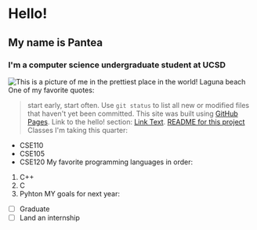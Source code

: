 # Hello!
## My name is Pantea
### I'm a computer science undergraduate student at UCSD
![This is a picture of me in the prettiest place in the world! **Laguna beach** ](IMG_3294.HEIC) 
One of my favorite quotes: 
> start early, start often.
Use `git status` to list all new or modified files that haven't yet been committed.
This site was built using [GitHub Pages](https://pages.github.com/).
Link to the hello! section: [Link Text](#Hello!).
[README for this project](README.md)
Classes I'm taking this quarter:
* CSE110
* CSE105
* CSE120
My favorite programming languages in order: 
1. C++
2. C
3. Pyhton
MY goals for next year:
- [ ] Graduate
- [ ] Land an internship 